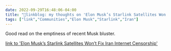```yaml
---
date: 2022-09-29T16:48:06-04:00
title: "🔗linkblog: my thoughts on 'Elon Musk’s Starlink Satellites Won’t Fix Iran Internet Censorship'"
tags: ["link","Communities","Elon Musk","Starlink","Iran"]
---
```

Good read on the emptiness of recent Musk bluster.
 

[link to 'Elon Musk’s Starlink Satellites Won’t Fix Iran Internet Censorship'](https://theintercept.com/2022/09/27/elon-musk-iran-protest-starlink-internet/)
